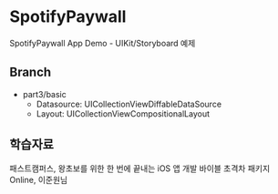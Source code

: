 # SpotifyPaywall
SpotifyPaywall App Demo - UIKit/Storyboard 예제


## Branch
* part3/basic
  * Datasource: UICollectionViewDiffableDataSource
  * Layout: UICollectionViewCompositionalLayout


## 학습자료
패스트캠퍼스, 왕초보를 위한 한 번에 끝내는 iOS 앱 개발 바이블 초격차 패키지 Online, 이준원님
